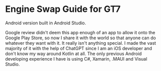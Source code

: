 # Engine Swap Guide for GT7
Android version built in Android Studio.

Google review didn't deem this app enough of an app to allow it onto the Google Play Store, so now I share it with the world so that anyone can do whatever they want with it. It really isn't anything special. I made the vast majority of it with the help of ChatGPT since I am an iOS developer and don't know my way around Kotlin at all. The only previous Android developing experience I have is using C#, Xamarin, .MAUI and Visual Studio.
